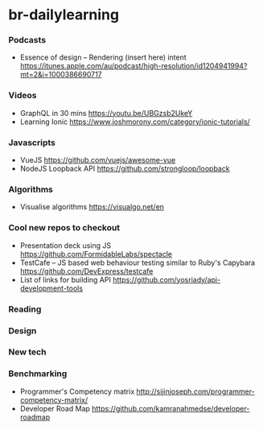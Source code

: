 # br-dailylearning

### Podcasts
- Essence of design – Rendering (insert here) intent https://itunes.apple.com/au/podcast/high-resolution/id1204941994?mt=2&i=1000386690717

### Videos
- GraphQL in 30 mins https://youtu.be/UBGzsb2UkeY
- Learning Ionic https://www.joshmorony.com/category/ionic-tutorials/

### Javascripts
- VueJS https://github.com/vuejs/awesome-vue
- NodeJS Loopback API https://github.com/strongloop/loopback

### Algorithms
- Visualise algorithms https://visualgo.net/en

### Cool new repos to checkout
- Presentation deck using JS https://github.com/FormidableLabs/spectacle
- TestCafe – JS based web behaviour testing similar to Ruby's Capybara https://github.com/DevExpress/testcafe
- List of links for building API https://github.com/yosriady/api-development-tools

### Reading

### Design

### New tech

### Benchmarking
- Programmer's Competency matrix http://sijinjoseph.com/programmer-competency-matrix/
- Developer Road Map https://github.com/kamranahmedse/developer-roadmap
